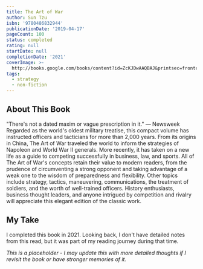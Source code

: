 ```yaml
---
title: The Art of War
author: Sun Tzu
isbn: '9780486832944'
publicationDate: '2019-04-17'
pageCount: 100
status: completed
rating: null
startDate: null
completionDate: '2021'
coverImage: >-
  http://books.google.com/books/content?id=ZcKJDwAAQBAJ&printsec=frontcover&img=1&zoom=1&edge=curl&source=gbs_api
tags:
  - strategy
  - non-fiction
---
```


## About This Book

"There's not a dated maxim or vague prescription in it." — Newsweek Regarded as the world's oldest military treatise, this compact volume has instructed officers and tacticians for more than 2,000 years. From its origins in China, The Art of War traveled the world to inform the strategies of Napoleon and World War II generals. More recently, it has taken on a new life as a guide to competing successfully in business, law, and sports. All of The Art of War's concepts retain their value to modern readers, from the prudence of circumventing a strong opponent and taking advantage of a weak one to the wisdom of preparedness and flexibility. Other topics include strategy, tactics, maneuvering, communications, the treatment of soldiers, and the worth of well-trained officers. History enthusiasts, business thought leaders, and anyone intrigued by competition and rivalry will appreciate this elegant edition of the classic work.

## My Take

I completed this book in 2021. Looking back, I don't have detailed notes from this read, but it was part of my reading journey during that time.

*This is a placeholder - I may update this with more detailed thoughts if I revisit the book or have stronger memories of it.*
